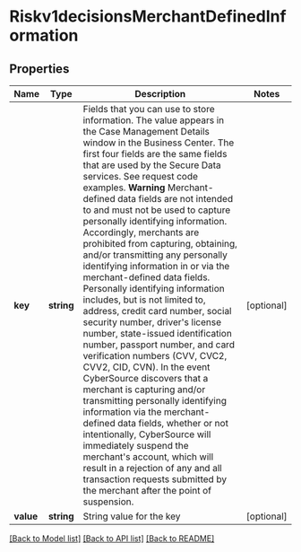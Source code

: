 # Riskv1decisionsMerchantDefinedInformation

## Properties
Name | Type | Description | Notes
------------ | ------------- | ------------- | -------------
**key** | **string** | Fields that you can use to store information. The value appears in the Case Management Details window in the Business Center. The first four fields are the same fields that are used by the Secure Data services. See request code examples. **Warning** Merchant-defined data fields are not intended to and must not be used to capture personally identifying information. Accordingly, merchants are prohibited from capturing, obtaining, and/or transmitting any personally identifying information in or via the merchant-defined data fields. Personally identifying information includes, but is not limited to, address, credit card number, social security number, driver&#39;s license number, state-issued identification number, passport number, and card verification numbers (CVV, CVC2, CVV2, CID, CVN). In the event CyberSource discovers that a merchant is capturing and/or transmitting personally identifying information via the merchant-defined data fields, whether or not intentionally, CyberSource will immediately suspend the merchant&#39;s account, which will result in a rejection of any and all transaction requests submitted by the merchant after the point of suspension. | [optional] 
**value** | **string** | String value for the key | [optional] 

[[Back to Model list]](../README.md#documentation-for-models) [[Back to API list]](../README.md#documentation-for-api-endpoints) [[Back to README]](../README.md)



